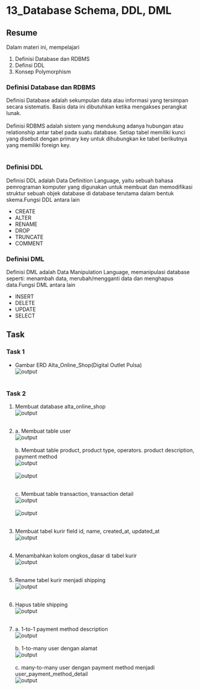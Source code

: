 # 13_Database Schema, DDL, DML

## Resume

Dalam materi ini, mempelajari <br />

1. Definisi Database dan RDBMS<br />
2. Definsi DDL <br />
3. Konsep Polymorphism <br />

### Definisi Database dan RDBMS

Definisi Database adalah sekumpulan data atau informasi yang tersimpan secara sistematis. Basis data ini dibutuhkan ketika mengakses perangkat lunak.<br />
<br />
Definisi RDBMS adalah sistem yang mendukung adanya hubungan atau relationship antar tabel pada suatu database. Setiap tabel memiliki kunci yang disebut dengan primary key untuk dihubungkan ke tabel berikutnya yang memiliki foreign key.<br /><br />

### Definisi DDL

Definisi DDL adalah Data Definition Language, yaitu sebuah bahasa pemrograman komputer yang digunakan untuk membuat dan memodifikasi struktur sebuah objek database di database terutama dalam bentuk skema.Fungsi DDL antara lain <br />

- CREATE
- ALTER
- RENAME
- DROP
- TRUNCATE
- COMMENT

### Definisi DML

Definisi DML adalah Data Manipulation Language, memanipulasi database seperti: menambah data, merubah/mengganti data dan menghapus data.Fungsi DML antara lain <br />

- INSERT
- DELETE
- UPDATE
- SELECT

## Task

### Task 1

- Gambar ERD Alta_Online_Shop(Digital Outlet Pulsa)<br />
  ![output](https://github.com/hafidzencis/java_muhammad-hafidz-febriansyah/blob/master/13_SCHEMA%2CDML%2CDDL/screenshot/no1erd.png)<br /><br />

### Task 2

1. Membuat database alta_online_shop <br />
   ![output](https://github.com/hafidzencis/java_muhammad-hafidz-febriansyah/blob/master/13_SCHEMA%2CDML%2CDDL/screenshot/1.JPG)<br /><br />

2. a. Membuat table user <br />
   ![output](https://github.com/hafidzencis/java_muhammad-hafidz-febriansyah/blob/master/13_SCHEMA%2CDML%2CDDL/screenshot/2-a.JPG)<br /><br />
   b. Membuat table product, product type, operators. product description, payment method <br />
   ![output](https://github.com/hafidzencis/java_muhammad-hafidz-febriansyah/blob/master/13_SCHEMA%2CDML%2CDDL/screenshot/2-b.JPG)<br /><br />
   ![output](https://github.com/hafidzencis/java_muhammad-hafidz-febriansyah/blob/master/13_SCHEMA%2CDML%2CDDL/screenshot/2-c.JPG)<br /><br />

   c. Membuat table transaction, transaction detail <br />
   ![output](https://github.com/hafidzencis/java_muhammad-hafidz-febriansyah/blob/master/13_SCHEMA%2CDML%2CDDL/screenshot/2-c1.JPG)<br /><br />
   ![output](https://github.com/hafidzencis/java_muhammad-hafidz-febriansyah/blob/master/13_SCHEMA%2CDML%2CDDL/screenshot/2-b2.JPG)<br /><br />

3. Membuat tabel kurir field id, name, created_at, updated_at<br />
   ![output](https://github.com/hafidzencis/java_muhammad-hafidz-febriansyah/blob/master/13_SCHEMA%2CDML%2CDDL/screenshot/3dan%204.JPG)<br /><br />

4. Menambahkan kolom ongkos_dasar di tabel kurir<br />
   ![output](https://github.com/hafidzencis/java_muhammad-hafidz-febriansyah/blob/master/13_SCHEMA%2CDML%2CDDL/screenshot/3dan%204.JPG)<br /><br />
5. Rename tabel kurir menjadi shipping<br />
   ![output](https://github.com/hafidzencis/java_muhammad-hafidz-febriansyah/blob/master/13_SCHEMA%2CDML%2CDDL/screenshot/5.JPG)<br /><br />
6. Hapus table shipping<br />
   ![output](https://github.com/hafidzencis/java_muhammad-hafidz-febriansyah/blob/master/13_SCHEMA%2CDML%2CDDL/screenshot/6.JPG)<br /><br />
7. a. 1-to-1 payment method description<br />
   ![output]()<br /><br />
   b. 1-to-many user dengan alamat<br />
   ![output]()<br /><br />
   c. many-to-many user dengan payment method menjadi user_payment_method_detail<br />
   ![output]()<br /><br />

